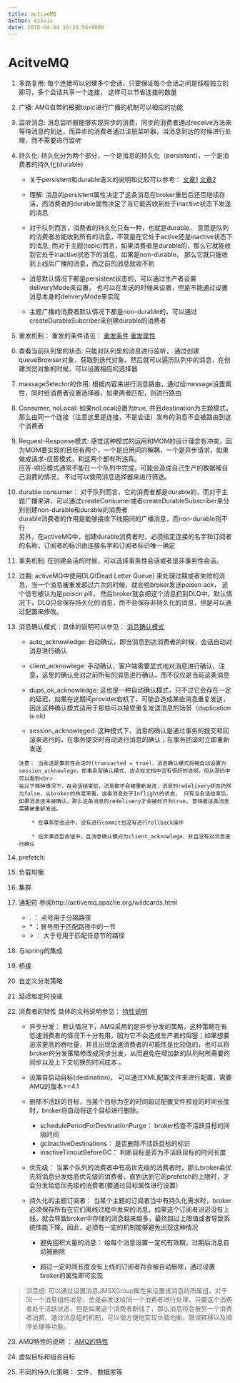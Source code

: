 ```yaml
---
title: activeMQ
author: essviv
date: 2016-04-04 10:20:54+0800
---
```


# AcitveMQ

1. 多路复用: 每个连接可以创建多个会话，只要保证每个会话之间是线程独立的即可，多个会话共享一个连接， 这样可以节省连接的数量

2. 广播: AMQ自带的根据topic进行广播的机制可以相应的功能

3. 监听消息: 消息监听器能够实现异步的消费，同步的消费者通过receive方法来等待消息的到达，而异步的消费者通过注册监听器，当消息到达的时候进行处理，而不需要进行监听

4. 持久化: 持久化分为两个部分，一个是消息的持久化（persistent)，一个是消费者的持久化(durable)

	* 关于persistent和durable语义的说明和比较可以参考： [文章1](https://chamibuddhika.wordpress.com/2011/05/21/jms-concepts-persistent-and-durable/) [文章2](http://openmessaging.blogspot.com/2009/04/durable-messages-and-persistent.html)

	* 理解: 消息的persistent属性决定了这条消息在broker重启后还否继续存活，而消费者的durable属性决定了当它能否收到处于inactive状态下发送的消息

	* 对于队列而言，消费者的持久化只有一种，也就是durable， 意思是队列的消费者总能收到所有的消息，不管是在它处于active还是inactive状态下的消息; 而对于主题(topic)而言，如果消费者是durable的，那么它就能收到它处于inactive状态下的消息，如果是non-durable， 那么它就只能收到上线后广播的消息，而之前的消息就收不到

	* 消息默认情况下都是persistent状态的，可以通过生产者设置deliveryMode来设置， 也可以在发送的时候来设置，但是不能通过设置消息本身的deliveryMode来实现

	* 主题广播的消费者默认情况下都是non-durable的，可以通过createDurableSubcriber来创建durable的消费者

5. 重发机制： 重发的条件请见： [重发条件](http://activemq.apache.org/message-redelivery-and-dlq-handling.html)  [重发属性](http://activemq.apache.org/redelivery-policy.html) 

6. 查看当前队列里的状态: 只能对队列里的消息进行监听， 通过创建queueBrowser对象，获取到迭代对象，然后就可以遍历队列中的消息，在创建浏览对象的时候，可以设置相应的选择器

7. massageSelector的作用: 根据内容来进行消息路由，通过给message设置属性，同时给消费者设置选择器，如果两者匹配，则进行路由

8. Consumer, noLocal: 如果noLocal设置为true, 并且destination为主题模式，那么由同一个连接（注意这里是连接，不是会话）发布的消息不会被路由到这个消费者

9. Request-Response模式: 感觉这种模式的运用和MOM的设计理念有冲突，因为MOM要实现的目标有两个，一个是应用间的解耦，一个是异步请求，如果做成请求-应答模式，和这两个都有所违背。<br>
应答-响应模式通常不能在一个队列中完成，可能会造成自己生产的数据被自己消费的情况， 不过可以使用消息选择器来进行筛选。

10. durable consumer： 对于队列而言，它的消费者都是durable的，而对于主题广播来讲，可以通过createConsumer或者createDurableSubscriber来分别创建non-durable和durable的消费者<br>
durable消费者的作用是能够接收下线期间的广播消息，而non-durable则不行<br>
另外，在activeMQ中，创建durable消费者时，必须指定连接的名字和订阅者的名称，订阅者的标识由连接名字和订阅者标识唯一确定

11. 事务机制: 在创建会话的时候，可以选择事务性会话或者是非事务性会话。

12. 过期: activeMQ中使用DLQ(Dead Letter Queue) 来处理过期或者失败的消息，当一个消息被重发超过六次的时候，就会给broker发送poison ack， 这个信号被认为是poison pill， 然后broker就会把这个消息扔到DLQ中，默认情况下，DLQ只会保存持久化的消息，而不会保存非持久化的消息，但是可以通过配置来修改。

13. 消息确认模式：具体的说明可以参见： [消息确认模式](https://access.redhat.com/documentation/en-US/Fuse_ESB_Enterprise/7.1/html/ActiveMQ_Tuning_Guide/files/GenTuning-Consumer-Ack.html) 

	* auto_acknowledge: 自动确认，即当消息到达消费者的时候，会话自动对消息进行确认

	* client_acknowlege: 手动确认，客户端需要显式地对消息进行确认，注意，这里的确认会对之前所有的消息进行确认，而不仅仅是当前这条消息

	* dups_ok_acknowledge: 这也是一种自动确认模式，只不过它会存在一定的延迟，如果在这期间provider宕机了，可能会造成某些消息重复发送，因此这种确认模式适用于那些可以接受重复发送消息的场景（duplication is ok)

	* session_acknowleged: 这种模式下，消息的确认是通过事务的提交和回滚来进行的，在事务提交时自动进行消息的确认；在事务回滚时立即重新发送
	
	````
	注意： 当会话是事务性会话时(transacted = true)，消息确认模式将被自动设置为session_acknowlege，即事务型确认模式，这点在文档中没有很好的说明，但从源码中可以看到<br>
	在以下两种情况下，在会话结束前，消息都不会被重新发送，消息的redelivery状态仍然为false，从broker的角度来看，这条消息处于Inflight的状态， 只有当会话结束后，如果消息还未被确认，那么这条消息的redelivery才会被标识为true, 意味着这条消息需要被重新发送。
	
		* 在事务型会话中，没有进行commit也没有进行rollback操作
	
		* 在非事务型会话中，且消息确认模式为client_acknowlege，并且没有对消息进行确认
	````

14. prefetch: 

15. 负载均衡

16. 集群

17. 通配符
参阅http://activemq.apache.org/wildcards.html
	* \. ： 点号用于分隔路径
	* \* ：冒号用于匹配路径中的一节
	* \> ： 大于号用于匹配任意节的路径 

18. 与spring的集成

19. 桥接

20. 自定义分发策略

21. 延迟和定时投递

22. 消费者的特性
具体的文档说明参见： [特性说明](http://activemq.apache.org/consumer-features.html)
	* 异步分发： 默认情况下，AMQ采用的是异步分发的策略，这种策略在有低速消费者的情况下十分有用，因为它不会造成生产者的阻塞；如果想要追求更高的吞吐量，并且出现低速消费者的可能性是比较低的，也可以将broker的分发策略修改成同步分发，从而避免在增加新的队列时所需要的同步以及上下文切换的时间成本 。

	* 设置自启动目标(destination)， 可以通过XML配置文件来进行配置，需要AMQ的版本>=4.1

	* 删除不活跃的目标，当某个目标为空的时间超过配置文件预设的时间长度时，broker将自动将这个目标进行删除。
		* schedulePeriodForDestinationPurge： broker检查不活跃目标的间隔时间
		* gcInactiveDestinations： 是否删除不活跃目标的标识
		* inactiveTimoutBeforeGC： 判断目标是否为不活跃目标的时间长度

	* 优先级： 当某个队列的消费者中有高优先级的消费者时，那么broker会优先将消息分发给高优先级的消费者，直到达到它的prefetch的上限时，才会分发给低优先级的消费者(要通过目标属性进行设置）
	
	* 持久化的主题订阅者： 当某个主题的订阅者当中有持久化需求时，broker必须保存所有在它们离线过程中发来的消息，如果这个订阅者迟迟没有上线，就会导致broker中存储的消息越来越多，最终超过上限值或者导致系统性能下降，因此，必须有一定的机制能够避免出现这种情况

    	* 避免囤积大量的消息： 给每个消息设置一定的有效期，过期后消息自动被删除

    	* 超过一定时间长度没有上线的订阅者将会被自动删除，通过设置broker的属性即可实现

   > 消息组: 可以通过设置消息JMSXGroup属性来设置该消息的所属组，对于同一个消息组的消息，总是会发送给同一个消费者进行处理，只要这个消费者处于活跃状态，但是如果这个消费者断线了，那么消息将会被另一个消费者消费。通过消息组的机制，可以很方便地实现负载均衡，错误转移以及顺序处理等功能。

23. AMQ特性的说明 ： [AMQ的特性](http://activemq.apache.org/features.html)

24. 虚拟目标和组合目标

25. 不同的持久化策略： 文件， 数据库等